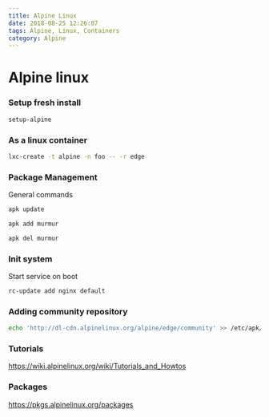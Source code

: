 ```yaml
---
title: Alpine Linux
date: 2018-08-25 12:26:07
tags: Alpine, Linux, Containers
category: Alpine
---
```


# Alpine linux

### Setup fresh install
```bash
setup-alpine
```
### As a linux container
```bash
lxc-create -t alpine -n foo -- -r edge
```

### Package Management
General commands
```bash
apk update

apk add murmur

apk del murmur
```

### Init system
Start service on boot
```bash
rc-update add nginx default
```


### Adding community repository
```bash
echo 'http://dl-cdn.alpinelinux.org/alpine/edge/community' >> /etc/apk/repositories
```


### Tutorials

https://wiki.alpinelinux.org/wiki/Tutorials_and_Howtos



### Packages

https://pkgs.alpinelinux.org/packages

